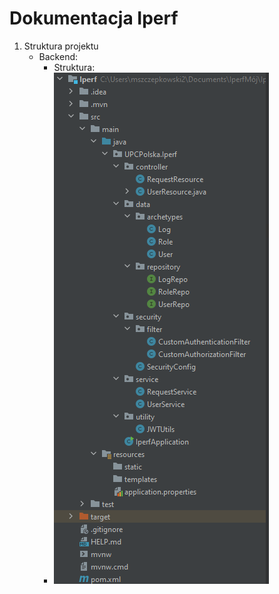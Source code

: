 # Dokumentacja Iperf

1. Struktura projektu
    - Backend:
        - Struktura: 
        - ![alt text](/Dokumentacja-Obrazki/StrukturaBackend.png "struktura backend") 
    

